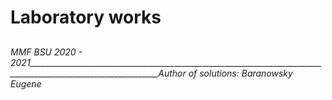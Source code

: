 # Laboratory works
## 
######  MMF BSU 2020 - 2021______________________________________________________________________________________________________________Author of solutions: Baranowsky Eugene
